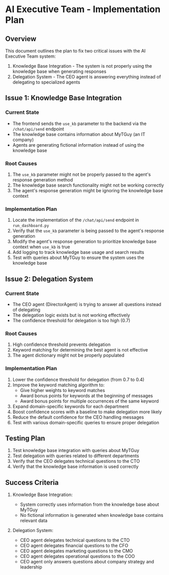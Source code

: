 # AI Executive Team - Implementation Plan

## Overview
This document outlines the plan to fix two critical issues with the AI Executive Team system:
1. Knowledge Base Integration - The system is not properly using the knowledge base when generating responses
2. Delegation System - The CEO agent is answering everything instead of delegating to specialized agents

## Issue 1: Knowledge Base Integration

### Current State
- The frontend sends the `use_kb` parameter to the backend via the `/chat/api/send` endpoint
- The knowledge base contains information about MyTGuy (an IT company)
- Agents are generating fictional information instead of using the knowledge base

### Root Causes
1. The `use_kb` parameter might not be properly passed to the agent's response generation method
2. The knowledge base search functionality might not be working correctly
3. The agent's response generation might be ignoring the knowledge base context

### Implementation Plan
1. Locate the implementation of the `/chat/api/send` endpoint in `run_dashboard.py`
2. Verify that the `use_kb` parameter is being passed to the agent's response generation
3. Modify the agent's response generation to prioritize knowledge base context when `use_kb` is true
4. Add logging to track knowledge base usage and search results
5. Test with queries about MyTGuy to ensure the system uses the knowledge base

## Issue 2: Delegation System

### Current State
- The CEO agent (DirectorAgent) is trying to answer all questions instead of delegating
- The delegation logic exists but is not working effectively
- The confidence threshold for delegation is too high (0.7)

### Root Causes
1. High confidence threshold prevents delegation
2. Keyword matching for determining the best agent is not effective
3. The agent dictionary might not be properly populated

### Implementation Plan
1. Lower the confidence threshold for delegation (from 0.7 to 0.4)
2. Improve the keyword matching algorithm to:
   - Give higher weights to keyword matches
   - Award bonus points for keywords at the beginning of messages
   - Award bonus points for multiple occurrences of the same keyword
3. Expand domain-specific keywords for each department
4. Boost confidence scores with a baseline to make delegation more likely
5. Reduce the default confidence for the CEO handling messages
6. Test with various domain-specific queries to ensure proper delegation

## Testing Plan
1. Test knowledge base integration with queries about MyTGuy
2. Test delegation with queries related to different departments
3. Verify that the CEO delegates technical questions to the CTO
4. Verify that the knowledge base information is used correctly

## Success Criteria
1. Knowledge Base Integration:
   - System correctly uses information from the knowledge base about MyTGuy
   - No fictional information is generated when knowledge base contains relevant data

2. Delegation System:
   - CEO agent delegates technical questions to the CTO
   - CEO agent delegates financial questions to the CFO
   - CEO agent delegates marketing questions to the CMO
   - CEO agent delegates operational questions to the COO
   - CEO agent only answers questions about company strategy and leadership
